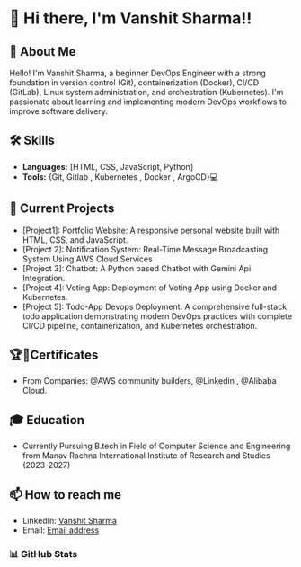 # 👋 Hi there, I'm Vanshit Sharma!!
## 🚀 About Me
Hello! I'm Vanshit Sharma, a beginner DevOps Engineer with a strong foundation in version control (Git), containerization (Docker), CI/CD (GitLab), Linux system administration, and orchestration (Kubernetes). I'm passionate about learning and implementing modern DevOps workflows to improve software delivery.
## 🛠 Skills
- **Languages:** [HTML, CSS, JavaScript, Python]
- **Tools:** {Git, Gitlab , Kubernetes , Docker , ArgoCD}💻
## 🔭 Current Projects
- [Project1]: Portfolio Website: A responsive personal website built with HTML, CSS, and JavaScript.
- [Project 2]: Notification System: Real-Time Message Broadcasting System Using AWS Cloud Services
- [Project 3]: Chatbot: A Python based Chatbot with Gemini Api Integration.
- [Project 4]: Voting App: Deployment of Voting App using Docker and Kubernetes.
- [Project 5]: Todo-App Devops Deployment: A comprehensive full-stack todo application demonstrating modern DevOps practices with complete CI/CD pipeline, containerization,                 and Kubernetes orchestration.
## 🏆📜Certificates
- From Companies: @AWS community builders, @Linkedin , @Alibaba Cloud.

## 🎓 Education
- Currently Pursuing B.tech in Field of Computer Science and Engineering from Manav Rachna International Institute of Research and Studies (2023-2027)

## 📫 How to reach me 
- LinkedIn: [Vanshit Sharma](https://www.linkedin.com/in/vanshit-sharma/)
- Email: [Email address](vanshitsharma2006@gmail.com)

### 📊 GitHub Stats

